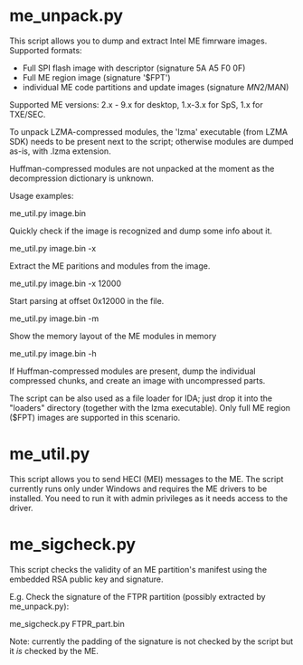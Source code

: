 me_unpack.py
========

This script allows you to dump and extract Intel ME fimrware images. Supported formats:

 - Full SPI flash image with descriptor (signature 5A A5 F0 0F)
 - Full ME region image (signature '$FPT')
 - individual ME code partitions and update images (signature $MN2/$MAN)
 
Supported ME versions: 2.x - 9.x for desktop, 1.x-3.x for SpS, 1.x for TXE/SEC.

To unpack LZMA-compressed modules, the 'lzma' executable (from LZMA SDK) needs to be present next to the script;
otherwise modules are dumped as-is, with .lzma extension.

Huffman-compressed modules are not unpacked at the moment as the decompression dictionary is unknown.

Usage examples:

  me_util.py image.bin
  
  Quickly check if the image is recognized and dump some info about it.
  

  me_util.py image.bin -x
  
  Extract the ME paritions and modules from the image.
  

  me_util.py image.bin -x 12000
  
  Start parsing at offset 0x12000 in the file.   


  me_util.py image.bin -m
  
  Show the memory layout of the ME modules in memory


  me_util.py image.bin -h
  
  If Huffman-compressed modules are present, dump the individual compressed chunks, and create an image
  with uncompressed parts.
  

The script can be also used as a file loader for IDA; just drop it into the "loaders" directory (together with the
lzma executable). Only full ME region ($FPT) images are supported in this scenario.

me_util.py
========

This script allows you to send HECI (MEI) messages to the ME. The script currently runs only under Windows and
requires the ME drivers to be installed. You need to run it with admin privileges as it needs access to the driver.

me_sigcheck.py
========
This script checks the validity of an ME partition's manifest using the embedded RSA public key and signature.

  E.g. Check the signature of the FTPR partition (possibly extracted by me_unpack.py):

  me_sigcheck.py FTPR_part.bin

  Note: currently the padding of the signature is not checked by the script but it *is* checked by the ME.

